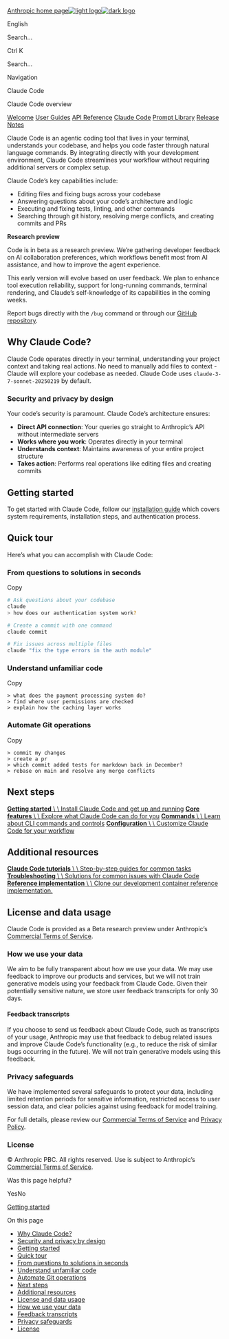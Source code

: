 [Anthropic home page![light logo](https://mintlify.s3.us-west-1.amazonaws.com/anthropic/logo/light.svg)![dark logo](https://mintlify.s3.us-west-1.amazonaws.com/anthropic/logo/dark.svg)](https://docs.anthropic.com/)

English

Search...

Ctrl K

Search...

Navigation

Claude Code

Claude Code overview

[Welcome](https://docs.anthropic.com/en/home) [User Guides](https://docs.anthropic.com/en/docs/welcome) [API Reference](https://docs.anthropic.com/en/api/getting-started) [Claude Code](https://docs.anthropic.com/en/docs/claude-code/overview) [Prompt Library](https://docs.anthropic.com/en/prompt-library/library) [Release Notes](https://docs.anthropic.com/en/release-notes/overview)

Claude Code is an agentic coding tool that lives in your terminal, understands your codebase, and helps you code faster through natural language commands. By integrating directly with your development environment, Claude Code streamlines your workflow without requiring additional servers or complex setup.

Claude Code’s key capabilities include:

- Editing files and fixing bugs across your codebase
- Answering questions about your code’s architecture and logic
- Executing and fixing tests, linting, and other commands
- Searching through git history, resolving merge conflicts, and creating commits and PRs

**Research preview**

Code is in beta as a research preview. We’re gathering developer feedback on AI collaboration preferences, which workflows benefit most from AI assistance, and how to improve the agent experience.

This early version will evolve based on user feedback. We plan to enhance tool execution reliability, support for long-running commands, terminal rendering, and Claude’s self-knowledge of its capabilities in the coming weeks.

Report bugs directly with the `/bug` command or through our [GitHub repository](https://github.com/anthropics/claude-code).

## [​](https://docs.anthropic.com/en/docs/claude-code/overview\#why-claude-code)  Why Claude Code?

Claude Code operates directly in your terminal, understanding your project context and taking real actions. No need to manually add files to context - Claude will explore your codebase as needed. Claude Code uses `claude-3-7-sonnet-20250219` by default.

### [​](https://docs.anthropic.com/en/docs/claude-code/overview\#security-and-privacy-by-design)  Security and privacy by design

Your code’s security is paramount. Claude Code’s architecture ensures:

- **Direct API connection**: Your queries go straight to Anthropic’s API without intermediate servers
- **Works where you work**: Operates directly in your terminal
- **Understands context**: Maintains awareness of your entire project structure
- **Takes action**: Performs real operations like editing files and creating commits

## [​](https://docs.anthropic.com/en/docs/claude-code/overview\#getting-started)  Getting started

To get started with Claude Code, follow our [installation guide](https://docs.anthropic.com/en/docs/claude-code/getting-started) which covers system requirements, installation steps, and authentication process.

## [​](https://docs.anthropic.com/en/docs/claude-code/overview\#quick-tour)  Quick tour

Here’s what you can accomplish with Claude Code:

### [​](https://docs.anthropic.com/en/docs/claude-code/overview\#from-questions-to-solutions-in-seconds)  From questions to solutions in seconds

Copy

```bash
# Ask questions about your codebase
claude
> how does our authentication system work?

# Create a commit with one command
claude commit

# Fix issues across multiple files
claude "fix the type errors in the auth module"

```

### [​](https://docs.anthropic.com/en/docs/claude-code/overview\#understand-unfamiliar-code)  Understand unfamiliar code

Copy

```
> what does the payment processing system do?
> find where user permissions are checked
> explain how the caching layer works

```

### [​](https://docs.anthropic.com/en/docs/claude-code/overview\#automate-git-operations)  Automate Git operations

Copy

```
> commit my changes
> create a pr
> which commit added tests for markdown back in December?
> rebase on main and resolve any merge conflicts

```

## [​](https://docs.anthropic.com/en/docs/claude-code/overview\#next-steps)  Next steps

[**Getting started** \\
\\
Install Claude Code and get up and running](https://docs.anthropic.com/en/docs/claude-code/getting-started) [**Core features** \\
\\
Explore what Claude Code can do for you](https://docs.anthropic.com/en/docs/claude-code/core-features) [**Commands** \\
\\
Learn about CLI commands and controls](https://docs.anthropic.com/en/docs/claude-code/commands) [**Configuration** \\
\\
Customize Claude Code for your workflow](https://docs.anthropic.com/en/docs/claude-code/configuration)

## [​](https://docs.anthropic.com/en/docs/claude-code/overview\#additional-resources)  Additional resources

[**Claude Code tutorials** \\
\\
Step-by-step guides for common tasks](https://docs.anthropic.com/en/docs/claude-code/tutorials) [**Troubleshooting** \\
\\
Solutions for common issues with Claude Code](https://docs.anthropic.com/en/docs/claude-code/troubleshooting) [**Reference implementation** \\
\\
Clone our development container reference implementation.](https://github.com/anthropics/claude-code/tree/main/.devcontainer)

## [​](https://docs.anthropic.com/en/docs/claude-code/overview\#license-and-data-usage)  License and data usage

Claude Code is provided as a Beta research preview under Anthropic’s [Commercial Terms of Service](https://www.anthropic.com/legal/commercial-terms).

### [​](https://docs.anthropic.com/en/docs/claude-code/overview\#how-we-use-your-data)  How we use your data

We aim to be fully transparent about how we use your data. We may use feedback to improve our products and services, but we will not train generative models using your feedback from Claude Code. Given their potentially sensitive nature, we store user feedback transcripts for only 30 days.

#### [​](https://docs.anthropic.com/en/docs/claude-code/overview\#feedback-transcripts)  Feedback transcripts

If you choose to send us feedback about Claude Code, such as transcripts of your usage, Anthropic may use that feedback to debug related issues and improve Claude Code’s functionality (e.g., to reduce the risk of similar bugs occurring in the future). We will not train generative models using this feedback.

### [​](https://docs.anthropic.com/en/docs/claude-code/overview\#privacy-safeguards)  Privacy safeguards

We have implemented several safeguards to protect your data, including limited retention periods for sensitive information, restricted access to user session data, and clear policies against using feedback for model training.

For full details, please review our [Commercial Terms of Service](https://www.anthropic.com/legal/commercial-terms) and [Privacy Policy](https://www.anthropic.com/legal/privacy).

### [​](https://docs.anthropic.com/en/docs/claude-code/overview\#license)  License

© Anthropic PBC. All rights reserved. Use is subject to Anthropic’s [Commercial Terms of Service](https://www.anthropic.com/legal/commercial-terms).

Was this page helpful?

YesNo

[Getting started](https://docs.anthropic.com/en/docs/claude-code/getting-started)

On this page

- [Why Claude Code?](https://docs.anthropic.com/en/docs/claude-code/overview#why-claude-code)
- [Security and privacy by design](https://docs.anthropic.com/en/docs/claude-code/overview#security-and-privacy-by-design)
- [Getting started](https://docs.anthropic.com/en/docs/claude-code/overview#getting-started)
- [Quick tour](https://docs.anthropic.com/en/docs/claude-code/overview#quick-tour)
- [From questions to solutions in seconds](https://docs.anthropic.com/en/docs/claude-code/overview#from-questions-to-solutions-in-seconds)
- [Understand unfamiliar code](https://docs.anthropic.com/en/docs/claude-code/overview#understand-unfamiliar-code)
- [Automate Git operations](https://docs.anthropic.com/en/docs/claude-code/overview#automate-git-operations)
- [Next steps](https://docs.anthropic.com/en/docs/claude-code/overview#next-steps)
- [Additional resources](https://docs.anthropic.com/en/docs/claude-code/overview#additional-resources)
- [License and data usage](https://docs.anthropic.com/en/docs/claude-code/overview#license-and-data-usage)
- [How we use your data](https://docs.anthropic.com/en/docs/claude-code/overview#how-we-use-your-data)
- [Feedback transcripts](https://docs.anthropic.com/en/docs/claude-code/overview#feedback-transcripts)
- [Privacy safeguards](https://docs.anthropic.com/en/docs/claude-code/overview#privacy-safeguards)
- [License](https://docs.anthropic.com/en/docs/claude-code/overview#license)